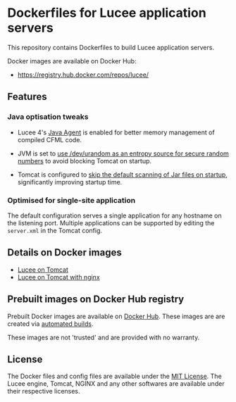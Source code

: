 # Dockerfiles for Lucee application servers

This repository contains Dockerfiles to build Lucee application servers.

Docker images are available on Docker Hub:

- https://registry.hub.docker.com/repos/lucee/

## Features

### Java optisation tweaks

- Lucee 4's [Java Agent](http://blog.getrailo.com/post.cfm/railo-4-1-smarter-template-compilation) is enabled for better memory management of compiled CFML code.

- JVM is set to [use /dev/urandom as an entropy source for secure random numbers](http://support.run.pivotal.io/entries/59869725-Java-Web-Applications-Slow-Startup-or-Failing) to avoid blocking Tomcat on startup.

- Tomcat is configured to [skip the default scanning of Jar files on startup](http://www.gpickin.com/index.cfm/blog/how-to-get-your-tomcat-to-pounce-on-startup-not-crawl), significantly improving startup time.

### Optimised for single-site application

The default configuration serves a single application for any hostname on the listening port. Multiple applications can be supported by editing the `server.xml` in the Tomcat config.


## Details on Docker images

- [Lucee on Tomcat](lucee-tomcat/README.md)
- [Lucee on Tomcat with nginx](lucee-nginx/README.md)

## Prebuilt images on Docker Hub registry

Prebuilt Docker images are available on [Docker Hub](https://registry.hub.docker.com/repos/lucee/). These images are are created via [automated builds](https://docs.docker.com/docker-hub/builds/).

These images are not 'trusted' and are provided with no warranty.

## License

The Docker files and config files are available under the [MIT License](LICENSE). The Lucee engine, Tomcat, NGINX and any other softwares are available under their respective licenses.